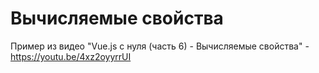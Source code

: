 # Вычисляемые свойства

Пример из видео "Vue.js с нуля (часть 6) - Вычисляемые свойства" - https://youtu.be/4xz2oyyrrUI
